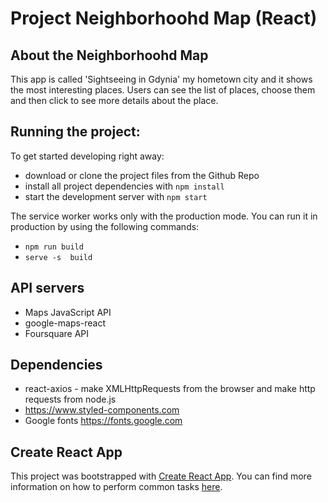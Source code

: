 # Project Neighborhoohd Map (React)

## About the Neighborhoohd Map

This app is called 'Sightseeing in Gdynia' my hometown city and it shows the most interesting places. Users can see the list of places, choose them and then click to see more details about the place. 

## Running the project:

To get started developing right away:

* download or clone the project files from the Github Repo
* install all project dependencies with `npm install`
* start the development server with `npm start`

The service worker works only with the production mode. You can run it in production by using the following commands:

* `npm run build`
* `serve -s  build`

## API servers

- Maps JavaScript API
- google-maps-react
- Foursquare API

## Dependencies

- react-axios - make XMLHttpRequests from the browser and make http requests from node.js
- https://www.styled-components.com
- Google fonts https://fonts.google.com


## Create React App

This project was bootstrapped with [Create React App](https://github.com/facebookincubator/create-react-app). You can find more information on how to perform common tasks [here](https://github.com/facebookincubator/create-react-app/blob/master/packages/react-scripts/template/README.md).


